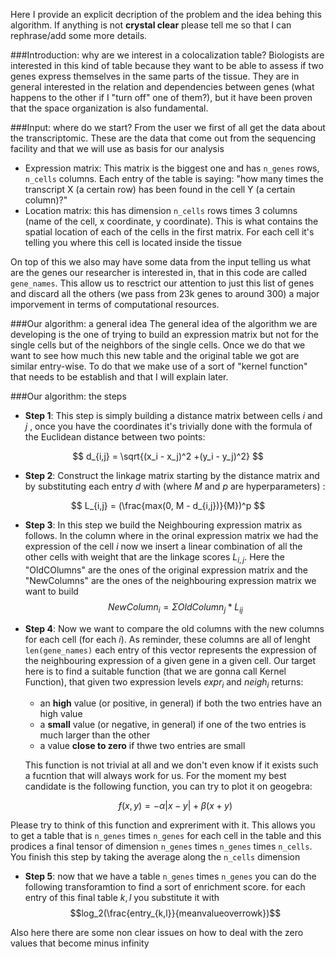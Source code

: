 Here I provide an explicit decription of the problem and the idea behing this algorithm. If anything is not **crystal clear** please tell me so that I can rephrase/add some more details. 

###Introduction: why are we interest in a colocalization table?
Biologists are interested in this kind of table because they want to be able to assess if two genes express themselves in the same parts of the tissue. They are in general interested in the relation and dependencies between genes (what happens to the other if I "turn off" one of them?), but it have been proven that the space organization is also fundamental. 

###Input: where do we start?
From the user we first of all get the data about the transcriptomic. These are the data that come out from the sequencing facility and that we will use as basis for our analysis

- Expression matrix: This matrix is the biggest one and has `n_genes` rows, `n_cells` columns. Each entry of the table is saying: "how many times the transcript X (a certain row) has been found in the cell Y (a certain column)?"
- Location matrix: this has dimension `n_cells` rows times 3 columns (name of the cell, x coordinate, y coordinate). This is what contains the spatial location of each of the cells in the first matrix. For each cell it's telling you where this cell is located inside the tissue 

On top of this we also may have some data from the input telling us what are the genes our researcher is interested in, that in this code are called `gene_names`. This allow us to resctrict our attention to just this list of genes and discard all the others (we pass from 23k genes to around 300) a major imporvement in terms of computational resources. 

###Our algorithm: a general idea
The general idea of the algorithm we are developing is the one of trying to build an expression matrix but not for the single cells but of the neighbors of the single cells. Once we do that we want to see how much this new table and the original table we got are similar entry-wise. To do that we make use of a sort of "kernel function" that needs to be establish and that I will explain later.


###Our algorithm: the steps 
- **Step 1**: This step is simply building a distance matrix between cells $i$ and $j$ , once you have the coordinates it's trivially done with the formula of the Euclidean distance between two points:

$$
d_{i,j} = \sqrt{(x_i - x_j)^2 +(y_i - y_j)^2}
$$
- **Step 2**: Construct the linkage matrix starting by the distance matrix and by substituting each entry $d$ with (where $M$ and $p$ are hyperparameters) :

$$
L_{i,j} = (\frac{max(0, M - d_{i,j})}{M})^p 
$$

- **Step 3**: In this step we build the Neighbouring expression matrix as follows. In the column where in the orinal expression matrix we had the expression of the cell $i$ now we insert a linear combination of all the other cells with weight that are the linkage scores $L_{i,j}$. Here the "OldCOlumns" are the ones of the original expression matrix and the "NewColumns" are the ones of the neighbouring expression matrix we want to build
$$
NewColumn_i = \Sigma OldColumn_j * L_{ij}
$$

- **Step 4**: Now we want to compare the old columns with the new columns for each cell (for each $i$). As reminder, these columns are all of lenght `len(gene_names)` each entry of this vector represents the expression of the neighbouring expression of a given gene in a given cell. Our target here is to find a suitable function (that we are gonna call Kernel Function), that given two expression levels $expr_i$ and $neigh_i$ returns:
  - an **high** value (or positive, in general) if both the two entries have an high value
  - a **small** value (or negative, in general) if one of the two entries is much larger than the other
  - a value **close to zero** if thwe two entries are small

  This function is not trivial at all and we don't even know if it exists such a fucntion that will always work for us. For the moment my best candidate is the following function, you can try to plot it on geogebra:

  $$
  f(x, y) = - α |x - y | + β (x + y)
  $$

Please try to think of this function and expreriment with it. This allows you to get a table that is `n_genes` times `n_genes` for each cell in the table and this prodices a final tensor of dimension `n_genes` times `n_genes` times `n_cells`. You finish this step by taking the average along the `n_cells` dimension
- **Step 5**: now that we have a table `n_genes` times `n_genes` you can do the following transforamtion to find a sort of enrichment score. for each entry of this final table $k, l$ you substitute it with $$log_2(\frac{entry_{k,l}}{meanvalueoverrowk})$$

Also here there are some non clear issues on how to deal with the zero values that become minus infinity 
